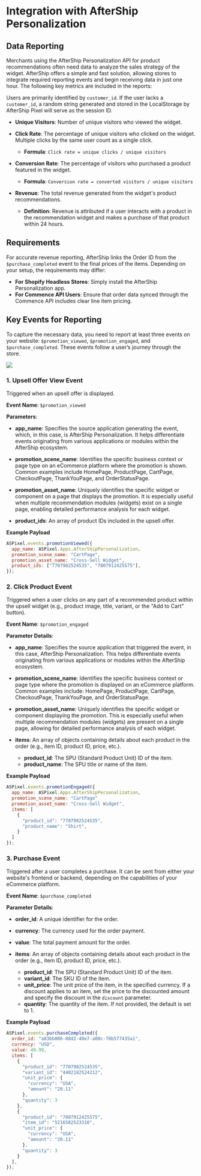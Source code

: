 # Integration with AfterShip Personalization

## Data Reporting

Merchants using the AfterShip Personalization API for product recommendations often need data to analyze the sales strategy of the widget. AfterShip offers a simple and fast solution, allowing stores to integrate required reporting events and begin receiving data in just one hour. The following key metrics are included in the reports:

Users are primarily identified by `customer_id`. If the user lacks a `customer_id`, a random string generated and stored in the LocalStorage by AfterShip Pixel will serve as the session ID.

- **Unique Visitors**: Number of unique visitors who viewed the widget.
- **Click Rate**: The percentage of unique visitors who clicked on the widget. Multiple clicks by the same user count as a single click.
  - **Formula**: `Click rate = unique clicks / unique visitors`
  
- **Conversion Rate**: The percentage of visitors who purchased a product featured in the widget.
  - **Formula**: `Conversion rate = converted visitors / unique visitors`
  
- **Revenue**: The total revenue generated from the widget's product recommendations.
  - **Definition**: Revenue is attributed if a user interacts with a product in the recommendation widget and makes a purchase of that product within 24 hours.

## Requirements

For accurate revenue reporting, AfterShip links the Order ID from the `$purchase_completed` event to the final prices of the items. Depending on your setup, the requirements may differ:

- **For Shopify Headless Stores**: Simply install the AfterShip Personalization app.
- **For Commence API Users**: Ensure that order data synced through the Commence API includes clear line item pricing.

## Key Events for Reporting

To capture the necessary data, you need to report at least three events on your website: `$promotion_viewed`, `$promotion_engaged`, and `$purchase_completed`. These events follow a user’s journey through the store.

<img src="https://assets.am-static.com/api_docs_center/web_pixel/bf21b07bf0554736f7a6990113cf7f6f">

### 1. Upsell Offer View Event

Triggered when an upsell offer is displayed.

**Event Name**: `$promotion_viewed`

**Parameters**:

- **app_name**: Specifies the source application generating the event, which, in this case, is AfterShip Personalization. It helps differentiate events originating from various applications or modules within the AfterShip ecosystem.

- **promotion_scene_name**: Identifies the specific business context or page type on an eCommerce platform where the promotion is shown. Common examples include HomePage, ProductPage, CartPage, CheckoutPage, ThankYouPage, and OrderStatusPage.

- **promotion_asset_name**: Uniquely identifies the specific widget or component on a page that displays the promotion. It is especially useful when multiple recommendation modules (widgets) exist on a single page, enabling detailed performance analysis for each widget.

- **product_ids**: An array of product IDs included in the upsell offer.

**Example Payload**
```jsx
ASPixel.events.promotionViewed({
  app_name: ASPixel.Apps.AfterShipPersonalization,
  promotion_scene_name: "CartPage",
  promotion_asset_name: "Cross-Sell Widget",
  product_ids: ["7707982524535", "7807912425575"],
});
```

### 2. Click Product Event

Triggered when a user clicks on any part of a recommended product within the upsell widget (e.g., product image, title, variant, or the "Add to Cart" button).

**Event Name**: `$promotion_engaged`

**Parameter Details**:

- **app_name**: Specifies the source application that triggered the event, in this case, AfterShip Personalization. This helps differentiate events originating from various applications or modules within the AfterShip ecosystem.

- **promotion_scene_name**: Identifies the specific business context or page type where the promotion is displayed on an eCommerce platform. Common examples include: HomePage, ProductPage, CartPage, CheckoutPage, ThankYouPage, and OrderStatusPage.

- **promotion_asset_name**: Uniquely identifies the specific widget or component displaying the promotion. This is especially useful when multiple recommendation modules (widgets) are present on a single page, allowing for detailed performance analysis of each widget.

- **items**: An array of objects containing details about each product in the order (e.g., item ID, product ID, price, etc.).
  - **product_id**: The SPU (Standard Product Unit) ID of the item.
  - **product_name**: The SPU title or name of the item.

**Example Payload**

```jsx
ASPixel.events.promotionEngaged({
  app_name: ASPixel.Apps.AfterShipPersonalization,
  promotion_scene_name: "CartPage"
  promotion_asset_name: "Cross-Sell Widget",
  items: [
    {
      "product_id": "7707982524535",
      "product_name": "Shirt",
    }
  ]
});
```

### 3. Purchase Event

Triggered after a user completes a purchase. It can be sent from either your website's frontend or backend, depending on the capabilities of your eCommerce platform.

**Event Name**: `$purchase_completed`

**Parameter Details**:

- **order_id**: A unique identifier for the order.

- **currency**: The currency used for the order payment.

- **value**: The total payment amount for the order.

- **items**: An array of objects containing details about each product in the order (e.g., item ID, product ID, price, etc.).
  - **product_id**: The SPU (Standard Product Unit) ID of the item.
  - **variant_id**: The SKU ID of the item.
  - **unit_price**: The unit price of the item, in the specified currency. If a discount applies to an item, set the price to the discounted amount and specify the discount in the `discount` parameter.
  - **quantity**: The quantity of the item. If not provided, the default is set to 1.

**Example Payload**

```jsx
ASPixel.events.purchaseCompleted({
  order_id: "a83bb006-88d2-40e7-a00c-70b577435a1", 
  currency: "USD",
  value: 49.99,
  items: [
    {      
      "product_id": "7707982524535",
      "variant_id": "4402182524212",
      "unit_price": {
        "currency": "USA",
        "amount": "20.11"
      },
      "quantity": 3
    },
    {      
      "product_id": "7807912425575",
      "item_id": "5216582523310",
      "unit_price": {
        "currency": "USA",
        "amount": "20.11"
      },
      "quantity": 3
    }  
  ], 
});
```
